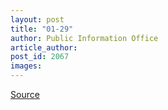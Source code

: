 ```yaml
---
layout: post
title: "01-29"
author: Public Information Office
article_author: 
post_id: 2067
images:
---
```



<p><a href="http://www1.ucsc.edu/currents/00-01/01-29/" title="Permalink to 01-29">Source</a></p>
